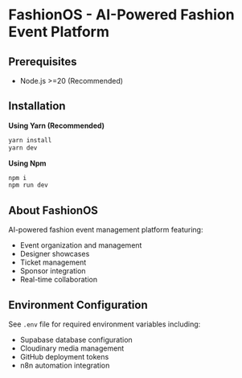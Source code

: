 # FashionOS - AI-Powered Fashion Event Platform

## Prerequisites

- Node.js >=20 (Recommended)

## Installation

**Using Yarn (Recommended)**

```sh
yarn install
yarn dev
```

**Using Npm**

```sh
npm i
npm run dev
```

## About FashionOS

AI-powered fashion event management platform featuring:
- Event organization and management
- Designer showcases
- Ticket management
- Sponsor integration
- Real-time collaboration

## Environment Configuration

See `.env` file for required environment variables including:
- Supabase database configuration
- Cloudinary media management
- GitHub deployment tokens
- n8n automation integration
